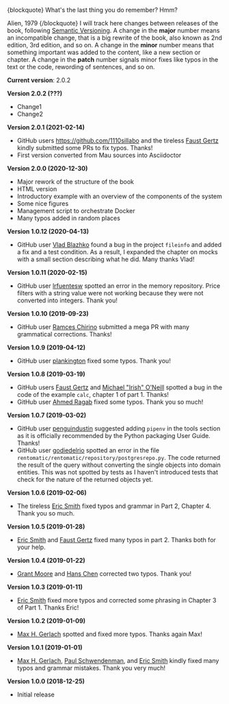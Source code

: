 {blockquote}
What's the last thing you do remember? Hmm?

Alien, 1979
{/blockquote}
I will track here changes between releases of the book, following [Semantic Versioning](https://semver.org/). A change in the **major** number means an incompatible change, that is a big rewrite of the book, also known as 2nd edition, 3rd edition, and so on. A change in the **minor** number means that something important was added to the content, like a new section or chapter. A change in the **patch** number signals minor fixes like typos in the text or the code, rewording of sentences, and so on.

**Current version**: 2.0.2

**Version 2.0.2 (???)**


* Change1
* Change2

**Version 2.0.1 (2021-02-14)**


* GitHub users <https://github.com/1110sillabo> and the tireless [Faust Gertz](https://github.com/soulfulfaust) kindly submitted some PRs to fix typos. Thanks!
* First version converted from Mau sources into Asciidoctor

**Version 2.0.0 (2020-12-30)**


* Major rework of the structure of the book
* HTML version
* Introductory example with an overview of the components of the system
* Some nice figures
* Management script to orchestrate Docker
* Many typos added in random places

**Version 1.0.12 (2020-04-13)**


* GitHub user [Vlad Blazhko](https://github.com/pisarik) found a bug in the project `fileinfo` and added a fix and a test condition. As a result, I expanded the chapter on mocks with a small section describing what he did. Many thanks Vlad!

**Version 1.0.11 (2020-02-15)**


* GitHub user [lrfuentesw](https://github.com/lrfuentesw) spotted an error in the memory repository. Price filters with a string value were not working because they were not converted into integers. Thank you!

**Version 1.0.10 (2019-09-23)**


* GitHub user [Ramces Chirino](https://github.com/chirinosky) submitted a mega PR with many grammatical corrections. Thanks!

**Version 1.0.9 (2019-04-12)**


* GitHub user [plankington](https://github.com/plankington) fixed some typos. Thank you!

**Version 1.0.8 (2019-03-19)**


* GitHub users [Faust Gertz](https://github.com/faustgertz) and [Michael "Irish" O'Neill](https://github.com/IrishPrime) spotted a bug in the code of the example `calc`, chapter 1 of part 1. Thanks!
* GitHub user [Ahmed Ragab](https://github.com/Ragabov) fixed some typos. Thank you so much!

**Version 1.0.7 (2019-03-02)**


* GitHub user [penguindustin](https://github.com/penguindustin) suggested adding `pipenv` in the tools section as it is officially recommended by the Python packaging User Guide. Thanks!
* GitHub user [godiedelrio](https://github.com/godiedelrio) spotted an error in the file `rentomatic/rentomatic/repository/postgresrepo.py`. The code returned the result of the query without converting the single objects into domain entities. This was not spotted by tests as I haven't introduced tests that check for the nature of the returned objects yet.

**Version 1.0.6 (2019-02-06)**


* The tireless [Eric Smith](https://github.com/genericmoniker) fixed typos and grammar in Part 2, Chapter 4. Thank you so much.

**Version 1.0.5 (2019-01-28)**


* [Eric Smith](https://github.com/genericmoniker) and [Faust Gertz](https://github.com/faustgertz) fixed many typos in part 2. Thanks both for your help.

**Version 1.0.4 (2019-01-22)**


* [Grant Moore](https://github.com/grantmoore3d) and [Hans Chen](https://github.com/hanschen) corrected two typos. Thank you!

**Version 1.0.3 (2019-01-11)**


* [Eric Smith](https://github.com/genericmoniker) fixed more typos and corrected some phrasing in Chapter 3 of Part 1. Thanks Eric!

**Version 1.0.2 (2019-01-09)**


* [Max H. Gerlach](https://github.com/maxhgerlach) spotted and fixed more typos. Thanks again Max!

**Version 1.0.1 (2019-01-01)**


* [Max H. Gerlach](https://github.com/maxhgerlach), [Paul Schwendenman](https://github.com/paul-schwendenman), and [Eric Smith](https://github.com/genericmoniker) kindly fixed many typos and grammar mistakes. Thank you very much!

**Version 1.0.0 (2018-12-25)**


* Initial release
